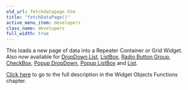 ```yaml
---
old_url: fetchdatapage.htm
title: "fetchDataPage()"
active_menu_item: developers
class_name: developers
full_width: true
---
```



This loads a new page of data into a Repeater Container or Grid Widget. Also now available for [DropDown List](/developers/documentation/product-guide/widget-properties-events/common/dropdown-list/), [ListBox](/developers/documentation/product-guide/widget-properties-events/common/listbox/), [Radio Button Group](/developers/documentation/product-guide/widget-properties-events/mobile/radiobuttonsgroup/), [CheckBox](/developers/documentation/product-guide/widget-properties-events/mobile/checkbox-group/), [Popup DropDown](/developers/documentation/product-guide/widget-properties-events/mobile/popup-dropdown/), [Popup ListBox](/developers/documentation/product-guide/widget-properties-events/mobile/popup-listbox/) and [List](/developers/documentation/product-guide/widget-properties-events/mobile/list/).

[Click here](/developers/documentation/scripting-apis/client-api/widget-object-functions/repeater-grid/fetchdata) to go to the full description in the Widget Objects Functions chapter.

